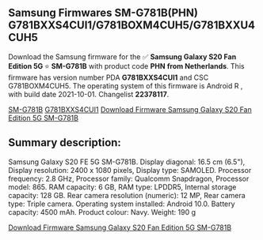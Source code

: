 <h2>Samsung Firmwares SM-G781B(PHN) G781BXXS4CUI1/G781BOXM4CUH5/G781BXXU4CUH5</h2>
Download the Samsung firmware for the ✅ <strong>Samsung Galaxy S20 Fan Edition 5G </strong> ⭐ <strong>SM-G781B</strong> with product code <strong>PHN</strong> <strong> from Netherlands</strong>. This firmware has version number PDA <strong>G781BXXS4CUI1</strong> and CSC G781BOXM4CUH5. The operating system of this firmware is Android R , with build date 2021-10-01. Changelist <strong>22378117</strong>.


[SM-G781B](https://samfirm.shop/samsung/model/SM-G781B)
[G781BXXS4CUI1](https://samfirm.shop/samsung/pda/G781BXXS4CUI1)
[Download Firmware Samsung Galaxy S20 Fan Edition 5G SM-G781B](https://samfirm.shop/samsung/firmware/462077)
<h2>Summary description:</h2>
<p>Samsung Galaxy S20 FE 5G SM-G781B. Display diagonal: 16.5 cm (6.5"), Display resolution: 2400 x 1080 pixels, Display type: SAMOLED. Processor frequency: 2.8 GHz, Processor family: Qualcomm Snapdragon, Processor model: 865. RAM capacity: 6 GB, RAM type: LPDDR5, Internal storage capacity: 128 GB. Rear camera resolution (numeric): 12 MP, Rear camera type: Triple camera. Operating system installed: Android 10.0. Battery capacity: 4500 mAh. Product colour: Navy. Weight: 190 g</p>


[Download Firmware Samsung Galaxy S20 Fan Edition 5G SM-G781B](https://samfirm.shop/samsung/firmware/462077)

